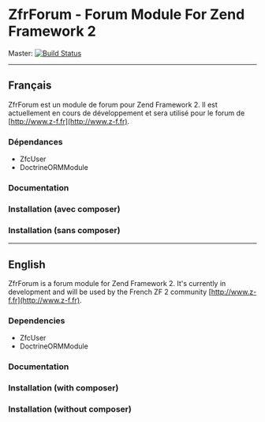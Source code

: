 # ZfrForum - Forum Module For Zend Framework 2

Master: [![Build Status](https://secure.travis-ci.org/zf-fr/ZfrForum.png)](http://secure.travis-ci.org/zf-fr/ZfrForum)


---

## Français

ZfrForum est un module de forum pour Zend Framework 2. Il est actuellement en cours de développement et sera
utilisé pour le forum de [http://www.z-f.fr](http://www.z-f.fr).

### Dépendances

* ZfcUser
* DoctrineORMModule

### Documentation

### Installation (avec composer)

### Installation (sans composer)

---

## English

ZfrForum is a forum module for Zend Framework 2. It's currently in development and will be used by the French
ZF 2 community [http://www.z-f.fr](http://www.z-f.fr).

### Dependencies

* ZfcUser
* DoctrineORMModule

### Documentation

### Installation (with composer)

### Installation (without composer)